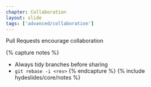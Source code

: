 ```yaml
---
chapter: Collaboration
layout: slide
tags: ['advanced/collaboration']
---
```


Pull Requests encourage collaboration





{% capture notes %}
* Always tidy branches before sharing
* `git rebase -i <rev>`
{% endcapture %}
{% include hydeslides/core/notes %}